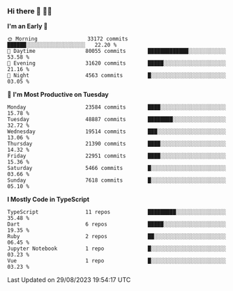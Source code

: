 ### Hi there 👋 🧑‍💻



<!--START_SECTION:waka-->
**I'm an Early 🐤** 

```text
🌞 Morning                33172 commits       ██████░░░░░░░░░░░░░░░░░░░   22.20 % 
🌆 Daytime                80055 commits       █████████████░░░░░░░░░░░░   53.58 % 
🌃 Evening                31620 commits       █████░░░░░░░░░░░░░░░░░░░░   21.16 % 
🌙 Night                  4563 commits        █░░░░░░░░░░░░░░░░░░░░░░░░   03.05 % 
```
📅 **I'm Most Productive on Tuesday** 

```text
Monday                   23584 commits       ████░░░░░░░░░░░░░░░░░░░░░   15.78 % 
Tuesday                  48887 commits       ████████░░░░░░░░░░░░░░░░░   32.72 % 
Wednesday                19514 commits       ███░░░░░░░░░░░░░░░░░░░░░░   13.06 % 
Thursday                 21390 commits       ████░░░░░░░░░░░░░░░░░░░░░   14.32 % 
Friday                   22951 commits       ████░░░░░░░░░░░░░░░░░░░░░   15.36 % 
Saturday                 5466 commits        █░░░░░░░░░░░░░░░░░░░░░░░░   03.66 % 
Sunday                   7618 commits        █░░░░░░░░░░░░░░░░░░░░░░░░   05.10 % 
```


**I Mostly Code in TypeScript** 

```text
TypeScript               11 repos            █████████░░░░░░░░░░░░░░░░   35.48 % 
Dart                     6 repos             █████░░░░░░░░░░░░░░░░░░░░   19.35 % 
Ruby                     2 repos             ██░░░░░░░░░░░░░░░░░░░░░░░   06.45 % 
Jupyter Notebook         1 repo              █░░░░░░░░░░░░░░░░░░░░░░░░   03.23 % 
Vue                      1 repo              █░░░░░░░░░░░░░░░░░░░░░░░░   03.23 % 
```




 Last Updated on 29/08/2023 19:54:17 UTC
<!--END_SECTION:waka-->


